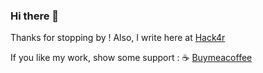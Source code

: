 ### Hi there 👋

Thanks for stopping by ! Also, I write here at [Hack4r](https://hack4r.com)

If you like my work, show some support : :coffee: <a href="https://www.buymeacoffee.com/sujaykundu">Buymeacoffee</a>
